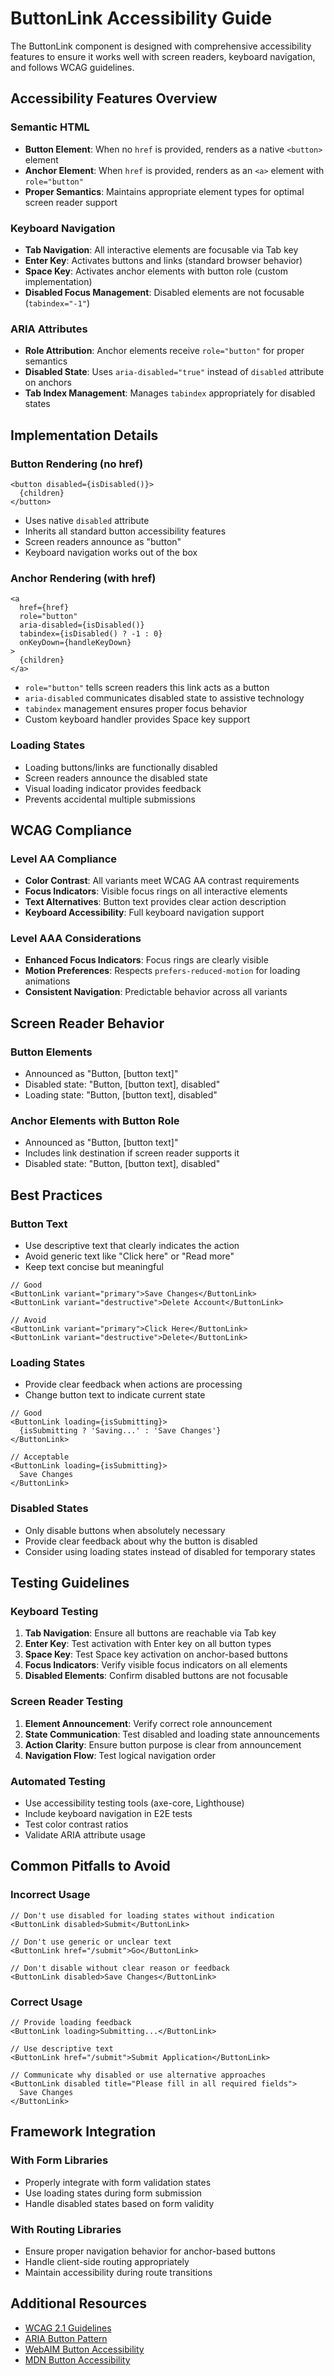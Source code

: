 # ButtonLink Accessibility Guide

The ButtonLink component is designed with comprehensive accessibility features to ensure it works well with screen readers, keyboard navigation, and follows WCAG guidelines.

## Accessibility Features Overview

### Semantic HTML
- **Button Element**: When no `href` is provided, renders as a native `<button>` element
- **Anchor Element**: When `href` is provided, renders as an `<a>` element with `role="button"`
- **Proper Semantics**: Maintains appropriate element types for optimal screen reader support

### Keyboard Navigation
- **Tab Navigation**: All interactive elements are focusable via Tab key
- **Enter Key**: Activates buttons and links (standard browser behavior)
- **Space Key**: Activates anchor elements with button role (custom implementation)
- **Disabled Focus Management**: Disabled elements are not focusable (`tabindex="-1"`)

### ARIA Attributes
- **Role Attribution**: Anchor elements receive `role="button"` for proper semantics
- **Disabled State**: Uses `aria-disabled="true"` instead of `disabled` attribute on anchors
- **Tab Index Management**: Manages `tabindex` appropriately for disabled states

## Implementation Details

### Button Rendering (no href)
```tsx
<button disabled={isDisabled()}>
  {children}
</button>
```
- Uses native `disabled` attribute
- Inherits all standard button accessibility features
- Screen readers announce as "button"
- Keyboard navigation works out of the box

### Anchor Rendering (with href)
```tsx
<a
  href={href}
  role="button"
  aria-disabled={isDisabled()}
  tabindex={isDisabled() ? -1 : 0}
  onKeyDown={handleKeyDown}
>
  {children}
</a>
```
- `role="button"` tells screen readers this link acts as a button
- `aria-disabled` communicates disabled state to assistive technology
- `tabindex` management ensures proper focus behavior
- Custom keyboard handler provides Space key support

### Loading States
- Loading buttons/links are functionally disabled
- Screen readers announce the disabled state
- Visual loading indicator provides feedback
- Prevents accidental multiple submissions

## WCAG Compliance

### Level AA Compliance
- **Color Contrast**: All variants meet WCAG AA contrast requirements
- **Focus Indicators**: Visible focus rings on all interactive elements
- **Text Alternatives**: Button text provides clear action description
- **Keyboard Accessibility**: Full keyboard navigation support

### Level AAA Considerations
- **Enhanced Focus Indicators**: Focus rings are clearly visible
- **Motion Preferences**: Respects `prefers-reduced-motion` for loading animations
- **Consistent Navigation**: Predictable behavior across all variants

## Screen Reader Behavior

### Button Elements
- Announced as "Button, [button text]"
- Disabled state: "Button, [button text], disabled"
- Loading state: "Button, [button text], disabled"

### Anchor Elements with Button Role
- Announced as "Button, [button text]"
- Includes link destination if screen reader supports it
- Disabled state: "Button, [button text], disabled"

## Best Practices

### Button Text
- Use descriptive text that clearly indicates the action
- Avoid generic text like "Click here" or "Read more"
- Keep text concise but meaningful

```tsx
// Good
<ButtonLink variant="primary">Save Changes</ButtonLink>
<ButtonLink variant="destructive">Delete Account</ButtonLink>

// Avoid
<ButtonLink variant="primary">Click Here</ButtonLink>
<ButtonLink variant="destructive">Delete</ButtonLink>
```

### Loading States
- Provide clear feedback when actions are processing
- Change button text to indicate current state

```tsx
// Good
<ButtonLink loading={isSubmitting}>
  {isSubmitting ? 'Saving...' : 'Save Changes'}
</ButtonLink>

// Acceptable
<ButtonLink loading={isSubmitting}>
  Save Changes
</ButtonLink>
```

### Disabled States
- Only disable buttons when absolutely necessary
- Provide clear feedback about why the button is disabled
- Consider using loading states instead of disabled for temporary states

## Testing Guidelines

### Keyboard Testing
1. **Tab Navigation**: Ensure all buttons are reachable via Tab key
2. **Enter Key**: Test activation with Enter key on all button types
3. **Space Key**: Test Space key activation on anchor-based buttons
4. **Focus Indicators**: Verify visible focus indicators on all elements
5. **Disabled Elements**: Confirm disabled buttons are not focusable

### Screen Reader Testing
1. **Element Announcement**: Verify correct role announcement
2. **State Communication**: Test disabled and loading state announcements
3. **Action Clarity**: Ensure button purpose is clear from announcement
4. **Navigation Flow**: Test logical navigation order

### Automated Testing
- Use accessibility testing tools (axe-core, Lighthouse)
- Include keyboard navigation in E2E tests
- Test color contrast ratios
- Validate ARIA attribute usage

## Common Pitfalls to Avoid

### Incorrect Usage
```tsx
// Don't use disabled for loading states without indication
<ButtonLink disabled>Submit</ButtonLink>

// Don't use generic or unclear text
<ButtonLink href="/submit">Go</ButtonLink>

// Don't disable without clear reason or feedback
<ButtonLink disabled>Save Changes</ButtonLink>
```

### Correct Usage
```tsx
// Provide loading feedback
<ButtonLink loading>Submitting...</ButtonLink>

// Use descriptive text
<ButtonLink href="/submit">Submit Application</ButtonLink>

// Communicate why disabled or use alternative approaches
<ButtonLink disabled title="Please fill in all required fields">
  Save Changes
</ButtonLink>
```

## Framework Integration

### With Form Libraries
- Properly integrate with form validation states
- Use loading states during form submission
- Handle disabled states based on form validity

### With Routing Libraries
- Ensure proper navigation behavior for anchor-based buttons
- Handle client-side routing appropriately
- Maintain accessibility during route transitions

## Additional Resources

- [WCAG 2.1 Guidelines](https://www.w3.org/WAI/WCAG21/quickref/)
- [ARIA Button Pattern](https://www.w3.org/WAI/ARIA/apg/patterns/button/)
- [WebAIM Button Accessibility](https://webaim.org/techniques/forms/controls#button)
- [MDN Button Accessibility](https://developer.mozilla.org/en-US/docs/Web/Accessibility/ARIA/Roles/button_role)
